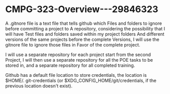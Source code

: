 # CMPG-323-Overview---29846323

A  .gitnore file is a text file that tells github which
Files and folders to ignore before committing a project to
A repository, considering the possibility that I will have
Test files and folders saved within my project folders
And different versions of the same projects before the complete
Versions, I will use the gitnore file to ignore those files in
Favor of the complete project.

I will use a separate repository for each project start from the second
Project, I will then use a separate repository for all the POE tasks to 
be stored in, and a separate repository for all completed training.

Github has a default file location to store credentials,  the location is
$HOME/. git-credentials (or $XDG_CONFIG_HOME/git/credentials, if the previous location doesn't exist).

